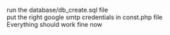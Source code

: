 run the database/db_create.sql file <br/>
put the right google smtp credentials in const.php file<br/> 
Everything should work fine now
